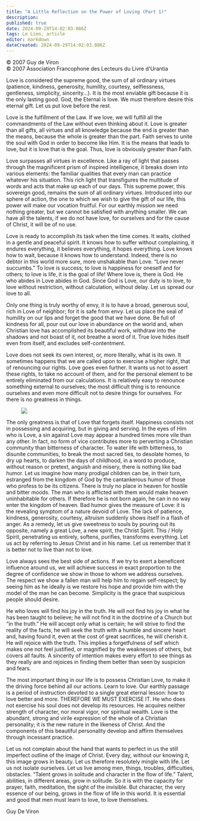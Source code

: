 ```yaml
---
title: "A Little Reflection on the Power of Loving (Part 1)"
description: 
published: true
date: 2024-09-29T14:02:03.086Z
tags: Le Lien, article
editor: markdown
dateCreated: 2024-09-29T14:02:03.086Z
---
```


<p class="v-card v-sheet theme--light gray lighten-3 px-2">© 2007 Guy de Viron<br>© 2007 Association Francophone des Lecteurs du Livre d'Urantia</p>


Love is considered the supreme good, the sum of all ordinary virtues (patience, kindness, generosity, humility, courtesy, selflessness, gentleness, simplicity, sincerity...). It is the most enviable gift because it is the only lasting good. God, the Eternal is love. We must therefore desire this eternal gift. Let us put love before the rest.

Love is the fulfillment of the Law. If we love, we will fulfill all the commandments of the Law without even thinking about it. Love is greater than all gifts, all virtues and all knowledge because the end is greater than the means, because the whole is greater than the part. Faith serves to unite the soul with God in order to become like Him. It is the means that leads to love, but it is love that is the goal. Thus, love is obviously greater than Faith.

Love surpasses all virtues in excellence. Like a ray of light that passes through the magnificent prism of inspired intelligence, it breaks down into various elements: the familiar qualities that every man can practice whatever his situation. This rich light that transfigures the multitude of words and acts that make up each of our days. This supreme power, this sovereign good, remains the sum of all ordinary virtues. Introduced into our sphere of action, the one to which we wish to give the gift of our life, this power will make our vocation fruitful. For our earthly mission we need nothing greater, but we cannot be satisfied with anything smaller. We can have all the talents, if we do not have love, for ourselves and for the cause of Christ, it will be of no use.

Love is ready to accomplish its task when the time comes. It waits, clothed in a gentle and peaceful spirit. It knows how to suffer without complaining, it endures everything, it believes everything, it hopes everything. Love knows how to wait, because it knows how to understand. Indeed, there is no debtor in this world more sure, more unshakable than Love. “Love never succumbs.” To love is success; to love is happiness for oneself and for others; to love is life, it is the goal of life! Where love is, there is God. He who abides in Love abides in God. Since God is Love, our duty is to love, to love without restriction, without calculation, without delay. Let us spread our love to all.

Only one thing is truly worthy of envy, it is to have a broad, generous soul, rich in Love of neighbor; for it is safe from envy. Let us place the seal of humility on our lips and forget the good that we have done. Be full of kindness for all, pour out our love in abundance on the world and, when Christian love has accomplished its beautiful work, withdraw into the shadows and not boast of it, not breathe a word of it. True love hides itself even from itself, and excludes self-contentment.

Love does not seek its own interest, or, more literally, what is its own. It sometimes happens that we are called upon to exercise a higher right, that of renouncing our rights. Love goes even further. It wants us not to assert these rights, to take no account of them, and for the personal element to be entirely eliminated from our calculations. It is relatively easy to renounce something external to ourselves; the most difficult thing is to renounce ourselves and even more difficult not to desire things for ourselves. For there is no greatness in things.

<figure id="Figure_5" class="image urantiapedia">
<img src="/image/article/Le_Lien/images_01/032.jpg">
</figure>

The only greatness is that of Love that forgets itself. Happiness consists not in possessing and acquiring, but in giving and serving. In the eyes of Him who is Love, a sin against Love may appear a hundred times more vile than any other. In fact, no form of vice contributes more to perverting a Christian community than bitterness of character. To water life with bitterness, to disunite communities, to break the most sacred ties, to desolate homes, to dry up hearts, to darken the days of childhood, in a word to produce, without reason or pretext, anguish and misery, there is nothing like bad humor. Let us imagine how many prodigal children can be, in their turn, estranged from the kingdom of God by the cantankerous humor of those who profess to be its citizens. There is truly no place in heaven for hostile and bitter moods. The man who is afflicted with them would make heaven uninhabitable for others. If therefore he is not born again, he can in no way enter the kingdom of heaven. Bad humor gives the measure of Love: it is the revealing symptom of a nature devoid of Love. The lack of patience, kindness, generosity, courtesy, altruism suddenly shows itself in a flash of anger. As a remedy, let us give sweetness to souls by pouring out its opposite, namely a great Love, a new spirit, the Christ Spirit. This / Holy Spirit, penetrating us entirely, softens, purifies, transforms everything. Let us act by referring to Jesus Christ and in his name. Let us remember that it is better not to live than not to love.

Love always sees the best side of actions. If we try to exert a beneficent influence around us, we will achieve success in exact proportion to the degree of confidence we show in those to whom we address ourselves. The respect we show a fallen man will help him to regain self-respect; by seeing him as he ideally is we restore his hope and provide him with the model of the man he can become. Simplicity is the grace that suspicious people should desire.

He who loves will find his joy in the truth. He will not find his joy in what he has been taught to believe; he will not find it in the doctrine of a Church but “in the truth.” He will accept only what is certain; he will strive to find the reality of the facts, he will seek the truth with a humble and sincere heart and, having found it, even at the cost of great sacrifices, he will cherish it. He will rejoice with the truth. This implies a forgetfulness of self which makes one not feel justified, or magnified by the weaknesses of others, but covers all faults. A sincerity of intention makes every effort to see things as they really are and rejoices in finding them better than seen by suspicion and fears.

The most important thing in our life is to possess Christian Love, to make it the driving force behind all our actions. Learn to love. Our earthly passage is a period of instruction devoted to a single great eternal lesson: how to love better and more. THEREFORE WE MUST EXERCISE IT. He who does not exercise his soul does not develop its resources. He acquires neither strength of character, nor moral vigor, nor spiritual wealth. Love is the abundant, strong and virile expression of the whole of a Christian personality; it is the new nature in the likeness of Christ. And the components of this beautiful personality develop and affirm themselves through incessant practice.

Let us not complain about the hand that wants to perfect in us the still imperfect outline of the image of Christ. Every day, without our knowing it, this image grows in beauty. Let us therefore resolutely mingle with life. Let us not isolate ourselves. Let us live among men, things, troubles, difficulties, obstacles. “Talent grows in solitude and character in the flow of life.” Talent, abilities, in different areas, grow in solitude. So it is with the capacity for prayer, faith, meditation, the sight of the invisible. But character, the very essence of our being, grows in the flow of life in this world. It is essential and good that men must learn to love, to love themselves.

Guy De Viron


